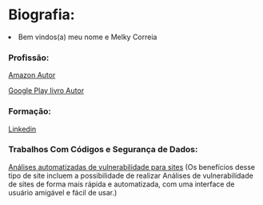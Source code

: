 # Biografia:

<li>Bem vindos(a) meu nome e Melky Correia</li>

### Profissão: 

[Amazon Autor](https://www.amazon.com/author/melkycorreia)

[Google Play livro Autor](https://play.google.com/store/books/details/Melky_Correia_Seja_o_criador_da_sua_Hist%C3%B3ria_Biogr?id=rMWPEAAAQBAJ)

### Formação:

[Linkedin](https://www.linkedin.com/mwlite/in/melky-correia-367a17141)

### Trabalhos Com Códigos e Segurança de Dados:
[Análises automatizadas de vulnerabilidade para sites](https://github.com/melkycorreia/Busca-Automatizadas-De-Vulnerabilidade-Para-Sites.git)
(Os benefícios desse tipo de site incluem a possibilidade de realizar Análises de vulnerabilidade de sites de forma mais rápida e automatizada, com uma interface de usuário amigável e fácil de usar.)
